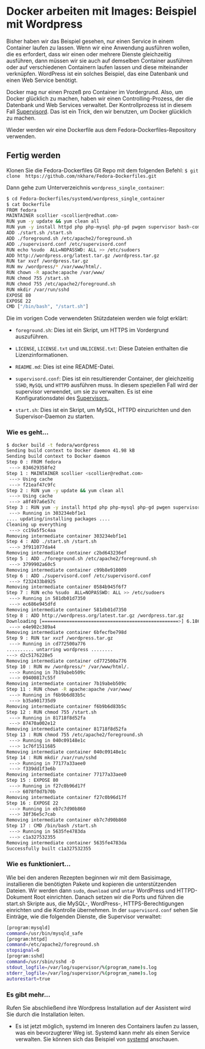 # Docker arbeiten mit Images: Beispiel mit Wordpress

Bisher haben wir das Beispiel gesehen, nur einen Service in einem Container laufen zu lassen. Wenn wir eine Anwendung ausführen wollen, die es erfordert, dass wir einen oder mehrere Dienste gleichzeitig ausführen, dann müssen wir sie auch auf demselben Container ausführen oder auf verschiedenen Containern laufen lassen und diese miteinander verknüpfen. WordPress ist ein solches Beispiel, das eine Datenbank und einen Web Service benötigt.

Docker mag nur einen Prozeß pro Container im Vordergrund.
Also, um Docker glücklich zu machen, haben wir einen Controlling-Prozess, der die Datenbank und Web Services verwaltet.
Der Kontrollprozess ist in diesem Fall [Supervisord](http://supervisord.org/). Das ist ein Trick, den wir benutzen, um Docker glücklich zu machen.

Wieder werden wir eine Dockerfile aus dem Fedora-Dockerfiles-Repository verwenden.

## Fertig werden

Klonen Sie die Fedora-Dockerfiles Git Repo mit dem folgenden Befehl:
`$ git clone  https://github.com/nkhare/Fedora-Dockerfiles.git`

Dann gehe zum Unterverzeichnis `wordpress_single_container`:

```sh
$ cd Fedora-Dockerfiles/systemd/wordpress_single_container
$ cat Dockerfile
FROM fedora
MAINTAINER scollier <scollier@redhat.com>
RUN yum -y update && yum clean all
RUN yum -y install httpd php php-mysql php-gd pwgen supervisor bash-completion openssh-server psmisc tar && yum clean all
ADD ./start.sh /start.sh
ADD ./foreground.sh /etc/apache2/foreground.sh
ADD ./supervisord.conf /etc/supervisord.conf
RUN echo %sudo  ALL=NOPASSWD: ALL >> /etc/sudoers
ADD http://wordpress.org/latest.tar.gz /wordpress.tar.gz
RUN tar xvzf /wordpress.tar.gz
RUN mv /wordpress/* /var/www/html/.
RUN chown -R apache:apache /var/www/
RUN chmod 755 /start.sh
RUN chmod 755 /etc/apache2/foreground.sh
RUN mkdir /var/run/sshd
EXPOSE 80
EXPOSE 22
CMD ["/bin/bash", "/start.sh"]

```

Die im vorigen Code verwendeten Stützdateien werden wie folgt erklärt:

* `foreground.sh`: Dies ist ein Skript, um HTTPS im Vordergrund auszuführen.

* `LICENSE`, `LICENSE.txt` und `UNLICENSE.txt`: Diese Dateien enthalten die Lizenzinformationen.

* `README.md`: Dies ist eine README-Datei.

* `supervisord.conf`: Dies ist ein resultierender Container, der gleichzeitig `SSHD`, `MySQL` und `HTTPD` ausführen muss. In diesem speziellen Fall wird der supervisor verwendet, um sie zu verwalten. Es ist eine Konfigurationsdatei des [Supervisors.](http://supervisord.org/).

* `start.sh`: Dies ist ein Skript, um MySQL, HTTPD einzurichten und den Supervisor-Daemon zu starten.

### Wie es geht…

```sh
$ docker build -t fedora/wordpress
Sending build context to Docker daemon 41.98 kB
Sending build context to Docker daemon
Step 0 : FROM fedora
 ---> 834629358fe2
Step 1 : MAINTAINER scollier <scollier@redhat.com>
 ---> Using cache
 ---> f21eaf47c9fc
Step 2 : RUN yum -y update && yum clean all
 ---> Using cache
 ---> a8f497a6e57c
Step 3 : RUN yum -y install httpd php php-mysql php-gd pwgen supervisor bash-completion openssh-server psmisc tar && yum clean all
 ---> Running in 303234ebf1e1
.... updating/installing packages ....
Cleaning up everything
 ---> cc19a5f5c4aa
Removing intermediate container 303234ebf1e1
Step 4 : ADD ./start.sh /start.sh
 ---> 3f911077da44
Removing intermediate container c2bd643236ef
Step 5 : ADD ./foreground.sh /etc/apache2/foreground.sh
 ---> 3799902a60c5
Removing intermediate container c99b8e910009
Step 6 : ADD ./supervisord.conf /etc/supervisord.conf
 ---> f232433b8925
Removing intermediate container 0584b945f6f7
Step 7 : RUN echo %sudo  ALL=NOPASSWD: ALL >> /etc/sudoers
 ---> Running in 581db01d7350
 ---> ec686e945dfd
Removing intermediate container 581db01d7350
Step 8 : ADD http://wordpress.org/latest.tar.gz /wordpress.tar.gz
Downloading [==================================================>] 6.186 MB/6.186 MB
 ---> e4e902c389a4
Removing intermediate container 6bfecfbe798d
Step 9 : RUN tar xvzf /wordpress.tar.gz
 ---> Running in cd772500a776
.......... untarring wordpress ........
---> d2c5176228e5
Removing intermediate container cd772500a776
Step 10 : RUN mv /wordpress/* /var/www/html/.
 ---> Running in 7b19abeb509c
 ---> 09400817c55f
Removing intermediate container 7b19abeb509c
Step 11 : RUN chown -R apache:apache /var/www/
 ---> Running in f6b9b6d83b5c
 ---> b35a901735d9
Removing intermediate container f6b9b6d83b5c
Step 12 : RUN chmod 755 /start.sh
 ---> Running in 81718f8d52fa
 ---> 87470a002e12
Removing intermediate container 81718f8d52fa
Step 13 : RUN chmod 755 /etc/apache2/foreground.sh
 ---> Running in 040c09148e1c
 ---> 1c76f1511685
Removing intermediate container 040c09148e1c
Step 14 : RUN mkdir /var/run/sshd
 ---> Running in 77177a33aee0
 ---> f339dd1f3e6b
Removing intermediate container 77177a33aee0
Step 15 : EXPOSE 80
 ---> Running in f27c0b96d17f
 ---> 6078f0d7b70b
Removing intermediate container f27c0b96d17f
Step 16 : EXPOSE 22
 ---> Running in eb7c7d90b860
 ---> 38f36e5c7cab
Removing intermediate container eb7c7d90b860
Step 17 : CMD /bin/bash /start.sh
 ---> Running in 5635fe4783da
 ---> c1a327532355
Removing intermediate container 5635fe4783da
Successfully built c1a327532355

```

### Wie es funktioniert…

Wie bei den anderen Rezepten beginnen wir mit dem Basisimage, installieren die benötigten Pakete und kopieren die unterstützenden Dateien. Wir werden dann `sudo`, `download` und `untar` WordPress und HTTPD-Dokument Root einrichten. Danach setzen wir die Ports  und führen die start.sh Skripte aus, die MySQL-, WordPress-, HTTPS-Berechtigungen einrichten und die Kontrolle übernehmen. In der `supervisord.conf` sehen Sie Einträge, wie die folgenden Dienste, die Supervisor verwaltet:

```sh
[program:mysqld]
command=/usr/bin/mysqld_safe
[program:httpd]
command=/etc/apache2/foreground.sh
stopsignal=6
[program:sshd]
command=/usr/sbin/sshd -D
stdout_logfile=/var/log/supervisor/%(program_name)s.log
stderr_logfile=/var/log/supervisor/%(program_name)s.log
autorestart=true
```

### Es gibt mehr…

Rufen Sie abschließend ihre Wordpress Installation auf der Assistent wird Sie durch die Installation leiten.

* Es ist jetzt möglich, systemd im Inneren des Containers laufen zu lassen, was ein bevorzugterer Weg ist. Systemd kann mehr als einen Service verwalten. Sie können sich das Beispiel von [systemd](https://github.com/fedora-cloud/Fedora-Dockerfiles/tree/master/systemd) anschauen.

